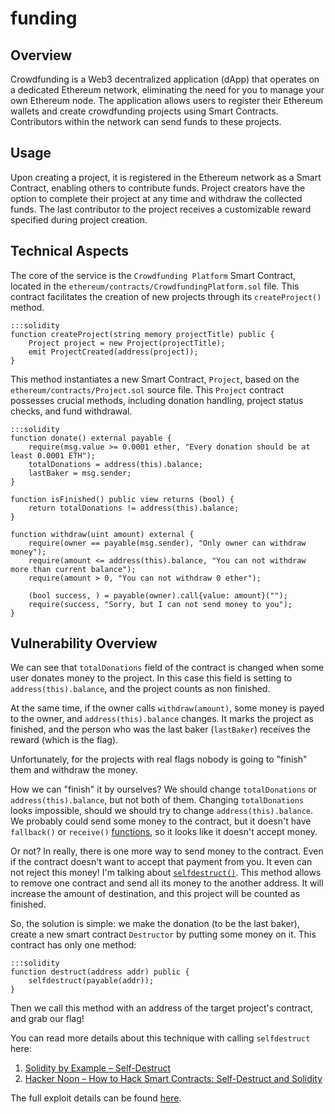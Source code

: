 # funding

## Overview

Crowdfunding is a Web3 decentralized application (dApp) that operates on a dedicated Ethereum network, eliminating the need for you to manage your own Ethereum node. The application allows users to register their Ethereum wallets and create crowdfunding projects using Smart Contracts. Contributors within the network can send funds to these projects.

## Usage

Upon creating a project, it is registered in the Ethereum network as a Smart Contract, enabling others to contribute funds. Project creators have the option to complete their project at any time and withdraw the collected funds. The last contributor to the project receives a customizable reward specified during project creation.

## Technical Aspects

The core of the service is the `Crowdfunding Platform` Smart Contract, located in the `ethereum/contracts/CrowdfundingPlatform.sol` file. This contract facilitates the creation of new projects through its `createProject()` method. 

	:::solidity
	function createProject(string memory projectTitle) public {
	    Project project = new Project(projectTitle);
	    emit ProjectCreated(address(project));
	}


This method instantiates a new Smart Contract, `Project`, based on the `ethereum/contracts/Project.sol` source file. This `Project` contract possesses crucial methods, including donation handling, project status checks, and fund withdrawal.

	:::solidity
	function donate() external payable {
	    require(msg.value >= 0.0001 ether, "Every donation should be at least 0.0001 ETH");
	    totalDonations = address(this).balance;
	    lastBaker = msg.sender;
	}

	function isFinished() public view returns (bool) {
	    return totalDonations != address(this).balance;
	}

	function withdraw(uint amount) external {
	    require(owner == payable(msg.sender), "Only owner can withdraw money");
	    require(amount <= address(this).balance, "You can not withdraw more than current balance");
	    require(amount > 0, "You can not withdraw 0 ether");

	    (bool success, ) = payable(owner).call{value: amount}("");
	    require(success, "Sorry, but I can not send money to you");
	}


## Vulnerability Overview

We can see that `totalDonations` field of the contract is changed when some user donates money to the project. In this case this field is setting to `address(this).balance`, and the project counts as non finished.

At the same time, if the owner calls `withdraw(amount)`, some money is payed to the owner, and `address(this).balance` changes. It marks the project as finished, and the person who was the last baker (`lastBaker`) receives the reward (which is the flag).

Unfortunately, for the projects with real flags nobody is going to "finish" them and withdraw the money. 

How we can "finish" it by ourselves? We should change `totalDonations` or `address(this).balance`, but not both of them. Changing `totalDonations` looks impossible, should we should try to change `address(this).balance`. We probably could send some money to the contract, but it doesn't have `fallback()`  or `receive()` [functions](https://coinsbench.com/solidity-17-payable-fallback-and-receive-d24b9f7d355f), so it looks like it doesn't accept money. 

Or not? In really, there is one more way to send money to the contract. Even if the contract doesn't want to accept that payment from you. It even can not reject this money! I'm talking about [`selfdestruct()`](https://www.metapunk.to/yongchanghe/tutorial-delete-a-contract-using-selfdestruct-34mi). This method allows to remove one contract and send all its money to the another address. It will increase the amount of destination, and this project will be counted as finished.

So, the solution is simple: we make the donation (to be the last baker), create a new smart contract `Destructor` by putting some money on it. This contract has only one method:

	:::solidity
	function destruct(address addr) public {
	    selfdestruct(payable(addr));
	}

Then we call this method with an address of the target project's contract, and grab our flag!

You can read more details about this technique with calling `selfdestruct` here: 

1. [Solidity by Example – Self-Destruct](https://solidity-by-example.org/hacks/self-destruct/)
2. [Hacker Noon – How to Hack Smart Contracts: Self-Destruct and Solidity](https://hackernoon.com/how-to-hack-smart-contracts-self-destruct-and-solidity)

The full exploit details can be found [here](../../sploits/funding/funding.sploit.js).
